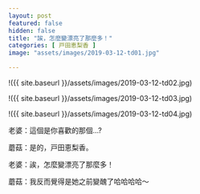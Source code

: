 ```yaml
---
layout: post
featured: false
hidden: false
title: "誒，怎麼變漂亮了那麼多！"
categories: [ 戸田恵梨香 ]
image: "assets/images/2019-03-12-td01.jpg"

---
```

!({{ site.baseurl }}/assets/images/2019-03-12-td02.jpg)

!({{ site.baseurl }}/assets/images/2019-03-12-td03.jpg)

!({{ site.baseurl }}/assets/images/2019-03-12-td04.jpg)

老婆：這個是你喜歡的那個...?

蘑菇：是的，戸田恵梨香。

老婆：誒，怎麼變漂亮了那麼多！

蘑菇：我反而覺得是她之前變醜了哈哈哈哈～

